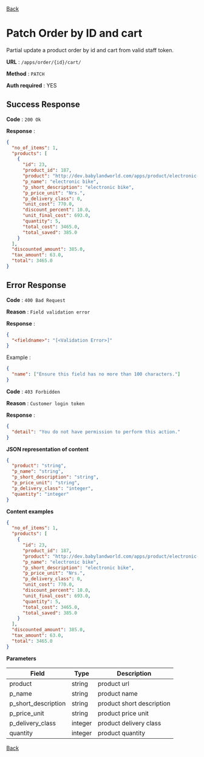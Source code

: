 [Back](../README.md)

# Patch Order by ID and cart

Partial update a product order by id and cart from valid staff token.

**URL** : `/apps/order/{id}/cart/`

**Method** : `PATCH`

**Auth required** : YES

## Success Response

**Code** : `200 Ok`

**Response** :

```json
{
  "no_of_items": 1,
  "products": [
    {
      "id": 23,
      "product_id": 187,
      "product": "http://dev.babylandworld.com/apps/product/electronic-bike/",
      "p_name": "electronic bike",
      "p_short_description": "electronic bike",
      "p_price_unit": "Nrs.",
      "p_delivery_class": 0,
      "unit_cost": 770.0,
      "discount_percent": 10.0,
      "unit_final_cost": 693.0,
      "quantity": 5,
      "total_cost": 3465.0,
      "total_saved": 385.0
    }
  ],
  "discounted_amount": 385.0,
  "tax_amount": 63.0,
  "total": 3465.0
}
```

## Error Response

**Code** : `400 Bad Request`

**Reason** : `Field validation error`

**Response** :

```json
{
  "<fieldname>": "[<Validation Error>]"
}
```

Example :

```json
{
  "name": ["Ensure this field has no more than 100 characters."]
}
```

**Code** : `403 Forbidden`

**Reason** : `Customer login token`

**Response** :

```json
{
  "detail": "You do not have permission to perform this action."
}
```

**JSON representation of content**

```json
{
  "product": "string",
  "p_name": "string",
  "p_short_description": "string",
  "p_price_unit": "string",
  "p_delivery_class": "integer",
  "quantity": "integer"
}
```

**Content examples**

```json
{
  "no_of_items": 1,
  "products": [
    {
      "id": 23,
      "product_id": 187,
      "product": "http://dev.babylandworld.com/apps/product/electronic-bike/",
      "p_name": "electronic bike",
      "p_short_description": "electronic bike",
      "p_price_unit": "Nrs.",
      "p_delivery_class": 0,
      "unit_cost": 770.0,
      "discount_percent": 10.0,
      "unit_final_cost": 693.0,
      "quantity": 5,
      "total_cost": 3465.0,
      "total_saved": 385.0
    }
  ],
  "discounted_amount": 385.0,
  "tax_amount": 63.0,
  "total": 3465.0
}
```

**Parameters**

| Field               | Type    | Description               |
| ------------------- | ------- | ------------------------- |
| product             | string  | product url               |
| p_name              | string  | product name              |
| p_short_description | string  | product short description |
| p_price_unit        | string  | product price unit        |
| p_delivery_class    | integer | product delivery class    |
| quantity            | integer | product quantity          |

[Back](../README.md)

